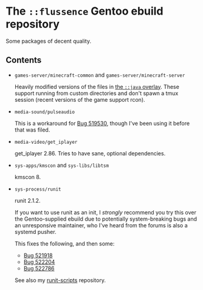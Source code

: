 # The `::flussence` Gentoo ebuild repository

Some packages of decent quality.

## Contents

* `games-server/minecraft-common` and `games-server/minecraft-server`

  Heavily modified versions of the files in [the `::java` overlay][java]. These
  support running from custom directories and don't spawn a tmux session (recent
  versions of the game support rcon).

* `media-sound/pulseaudio`

  This is a workaround for [Bug 519530][bgo519530], though I've been using it
  before that was filed.

* `media-video/get_iplayer`

  get_iplayer 2.86. Tries to have sane, optional dependencies.

* `sys-apps/kmscon` and `sys-libs/libtsm`

  kmscon 8.

* `sys-process/runit`

  runit 2.1.2.

  If you want to use runit as an init, I *strongly* recommend you try this over
  the Gentoo-supplied ebuild due to potentially system-breaking bugs and an
  unresponsive maintainer, who I've heard from the forums is also a systemd
  pusher.

  This fixes the following, and then some:

  * [Bug 521918][bgo521918]
  * [Bug 522204][bgo522204]
  * [Bug 522786][bgo522786]

  See also my [runit-scripts][runit-scripts] repository.

[java]: http://git.overlays.gentoo.org/gitweb/?p=proj/java.git;a=summary
[bgo519530]: https://bugs.gentoo.org/show_bug.cgi?id=519530
[bgo521918]: https://bugs.gentoo.org/show_bug.cgi?id=521918
[bgo522204]: https://bugs.gentoo.org/show_bug.cgi?id=522204
[bgo522786]: https://bugs.gentoo.org/show_bug.cgi?id=522786
[runit-scripts]: https://github.com/flussence/runit-scripts
